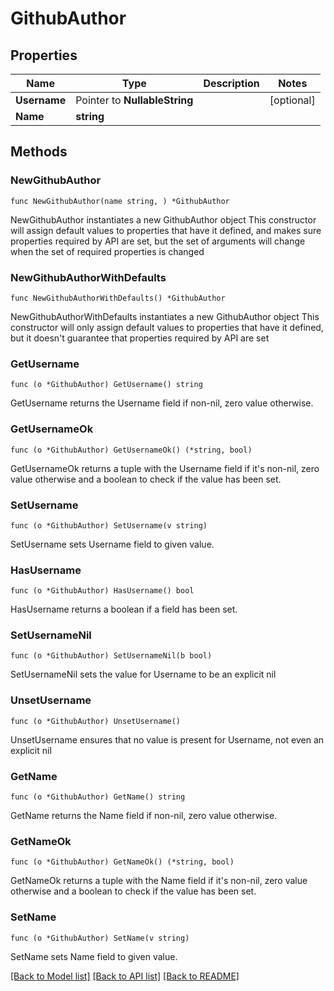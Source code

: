 # GithubAuthor

## Properties

Name | Type | Description | Notes
------------ | ------------- | ------------- | -------------
**Username** | Pointer to **NullableString** |  | [optional] 
**Name** | **string** |  | 

## Methods

### NewGithubAuthor

`func NewGithubAuthor(name string, ) *GithubAuthor`

NewGithubAuthor instantiates a new GithubAuthor object
This constructor will assign default values to properties that have it defined,
and makes sure properties required by API are set, but the set of arguments
will change when the set of required properties is changed

### NewGithubAuthorWithDefaults

`func NewGithubAuthorWithDefaults() *GithubAuthor`

NewGithubAuthorWithDefaults instantiates a new GithubAuthor object
This constructor will only assign default values to properties that have it defined,
but it doesn't guarantee that properties required by API are set

### GetUsername

`func (o *GithubAuthor) GetUsername() string`

GetUsername returns the Username field if non-nil, zero value otherwise.

### GetUsernameOk

`func (o *GithubAuthor) GetUsernameOk() (*string, bool)`

GetUsernameOk returns a tuple with the Username field if it's non-nil, zero value otherwise
and a boolean to check if the value has been set.

### SetUsername

`func (o *GithubAuthor) SetUsername(v string)`

SetUsername sets Username field to given value.

### HasUsername

`func (o *GithubAuthor) HasUsername() bool`

HasUsername returns a boolean if a field has been set.

### SetUsernameNil

`func (o *GithubAuthor) SetUsernameNil(b bool)`

 SetUsernameNil sets the value for Username to be an explicit nil

### UnsetUsername
`func (o *GithubAuthor) UnsetUsername()`

UnsetUsername ensures that no value is present for Username, not even an explicit nil
### GetName

`func (o *GithubAuthor) GetName() string`

GetName returns the Name field if non-nil, zero value otherwise.

### GetNameOk

`func (o *GithubAuthor) GetNameOk() (*string, bool)`

GetNameOk returns a tuple with the Name field if it's non-nil, zero value otherwise
and a boolean to check if the value has been set.

### SetName

`func (o *GithubAuthor) SetName(v string)`

SetName sets Name field to given value.



[[Back to Model list]](../README.md#documentation-for-models) [[Back to API list]](../README.md#documentation-for-api-endpoints) [[Back to README]](../README.md)


